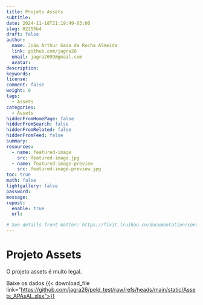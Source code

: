 ```yaml
---
title: Projeto Assets
subtitle:
date: 2024-11-18T21:19:49-03:00
slug: 02355b4
draft: false
author: 
  name: João Arthur Gaia da Rocha Almeida
  link: github.com/jagra26
  email: jagra2699@gmail.com
  avatar:
description:
keywords:
license:
comment: false
weight: 0
tags:
  - Assets
categories:
  - Assets
hiddenFromHomePage: false
hiddenFromSearch: false
hiddenFromRelated: false
hiddenFromFeed: false
summary:
resources:
  - name: featured-image
    src: featured-image.jpg
  - name: featured-image-preview
    src: featured-image-preview.jpg
toc: true
math: false
lightgallery: false
password:
message:
repost:
  enable: true
  url:

# See details front matter: https://fixit.lruihao.cn/documentation/content-management/introduction/#front-matter
---
```


# Projeto Assets

O projeto assets é muito legal.

Baixe os dados {{< download_file link="https://github.com/jagra26/peld_test/raw/refs/heads/main/static/Assets_APAsAL.xlsx">}}
